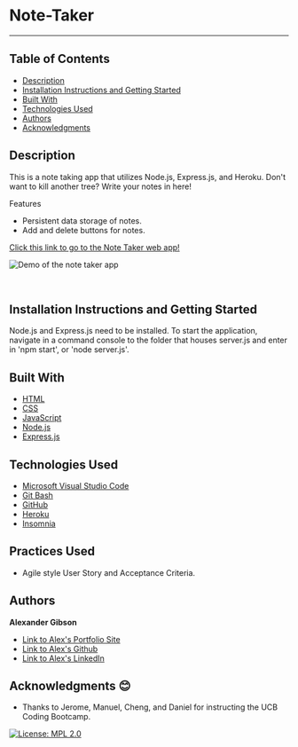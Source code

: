 # Note-Taker
  -----------------

## Table of Contents
  - [Description](#Description)
  - [Installation Instructions and Getting Started](#Installation)
  - [Built With](#Built)
  - [Technologies Used](#Technologies)
  - [Authors](#Authors)
  - [Acknowledgments](#Acknowledgments)


## Description
This is a note taking app that utilizes Node.js, Express.js, and Heroku. Don't want to kill another tree? Write your notes in here! 

Features
* Persistent data storage of notes.
* Add and delete buttons for notes.

[Click this link to go to the Note Taker web app!](https://protected-badlands-46826.herokuapp.com/)

![Demo of the note taker app](./images/)

 <br />


## Installation Instructions and Getting Started
Node.js and Express.js need to be installed. To start the application, navigate in a command console to the folder that houses server.js and enter in 'npm start', or 'node server.js'.


## Built With
* [HTML](https://developer.mozilla.org/en-US/docs/Web/HTML)
* [CSS](https://developer.mozilla.org/en-US/docs/Web/CSS)
* [JavaScript](https://developer.mozilla.org/en-US/docs/Web/JavaScript)
* [Node.js](https://nodejs.org/en/)
* [Express.js](https://expressjs.com/)


## Technologies Used
* [Microsoft Visual Studio Code](https://code.visualstudio.com/)
* [Git Bash](https://git-scm.com/downloads)
* [GitHub](https://github.com/)
* [Heroku](https://www.heroku.com/)
* [Insomnia](https://insomnia.rest/)


## Practices Used
* Agile style User Story and Acceptance Criteria.


## Authors
**Alexander Gibson** 

- [Link to Alex's Portfolio Site](https://argibson02.github.io/Professional-Portfolio-2/)
- [Link to Alex's Github](https://github.com/argibson02)
- [Link to Alex's LinkedIn](www.linkedin.com/in/alexander-gibson-1b0bb6105)


## Acknowledgments 😊
- Thanks to Jerome, Manuel, Cheng, and Daniel for instructing the UCB Coding Bootcamp.


[![License: MPL 2.0](https://img.shields.io/badge/License-MPL%202.0-brightgreen.svg)](https://opensource.org/licenses/MPL-2.0)